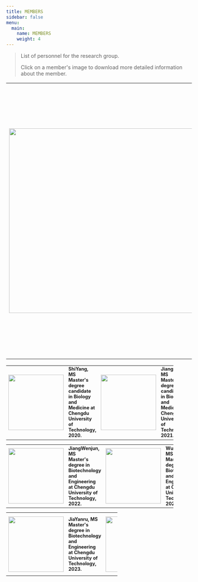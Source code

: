 ```yaml
---
title: MEMBERS
sidebar: false
menu:
  main:
    name: MEMBERS
    weight: 4
---
```


>List of personnel for the research group.
>
>Click on a member's image to download more detailed information about the member.
<!--more-->

<style>
    @media only screen and (max-width: 768px) {
        td {
            display: block;
        }
    }
</style>

<link rel="stylesheet" href="/css/academicons.min.css">

<table style="border:none; font-size: 120%; width:100%;">
   <tr style="border:none;"> 
    <td style="border:none;"><a href="/resume/huangjin-resume.pdf"><img src="/images/members/huangjin.jpg" width='500px'></a></td>
    <td style="border:none;"><strong>HuangJin, Phd.<br>
        Professor</strong><br>
        I have been engaged in molecular genetics research on gene function for a long time, mainly focusing on the functional research of genes related to root hair development, screening and functional research of genes related to plant absorption and transportation of heavy metals, and research on the technology and mechanism of biological management of sandy land.<br>           
    </td>
  </tr> 
</table> 

<table style="border:none; font-size: 90%; width:90%;">
<tr style="border:none;">
    <td style="border:none;"><a href="/resume/shiyang.doc"><img src="/images/members/shiyang.jpg" width='150px'></a></td>
    <td style="border:none;"><strong>ShiYang, MS<br>
        Master's degree candidate in Biology and Medicine at Chengdu University of Technology, 2020.</strong><br>
    </td>
    <td style="border:none;"><a href="/resume/jiangnan.doc"><img src="/images/members/jiangnan.jpg" width='150px'></a></td>
    <td style="border:none;"><strong>JiangNan, MS<br>
        Master's degree candidate in Biology and Medicine at Chengdu University of Technology, 2021.</strong><br>
    </td>
    <td style="border:none;"><a href="/resume/limingyu.doc"><img src="/images/members/limingyu.jpg" width='150px'></a></td>
    <td style="border:none;"><strong>LiMingyu, MS<br>
        Master's degree in Biology and Medicine at Chengdu University of Technology, 2021.</strong><br>
    </td>
  </tr>   
</table> 

<table style="border:none; font-size: 90%; width:90%;">
<tr style="border:none;">
    <td style="border:none;"><a href="/resume/jiangwenjun.docx"><img src="/images/members/jiangwenjun.jpg" width='150px'></a></td>
    <td style="border:none;"><strong>JiangWenjun, MS<br>
        Master's degree in Biotechnology and Engineering at Chengdu University of Technology, 2022.</strong><br> 
    </td> 
    <td style="border:none;"><a href="/resume/wulongying.doc"><img src="/images/members/wulongying.jpg" width='150px'></a></td>
    <td style="border:none;"><strong>WuLongying, MS<br>
        Master's degree in Biotechnology and Engineering at Chengdu University of Technology, 2022.</strong><br>
    </td>  
    <td style="border:none;"><a href="/resume/zhouyingxu.doc"><img src="/images/members/zhouyingxu.jpg" width='150px'></a></td>
    <td style="border:none;"><strong>ZhouYingxu, MS<br>
        Master's degree in Biotechnology and Engineering at Chengdu University of Technology, 2023.</strong><br>
    </td>  
  </tr>   
</table> 

<table style="border:none; font-size: 90%; width:60%;">
<tr style="border:none;">
    <td style="border:none;"><a href="/resume/jiayanru.doc"><img src="/images/members/jiayanru.jpg" width='150px'></a></td>
    <td style="border:none;"><strong>JiaYanru, MS<br>
        Master's degree in Biotechnology and Engineering at Chengdu University of Technology, 2023.</strong><br> 
    </td> 
    <td style="border:none;"><a href="https://www.hieroglyphs.top/resume/"><img src="/images/members/jiaoyuan.jpg" width='150px'></a></td>
    <td style="border:none;"><strong>JiaoYuan, B.Eng<br>
        Bachelor's degree in Environmental Science and Engineering from Chengdu University of Technology, 2021.</strong><br> 
    </td>   
    <td style="border:none;"><img src="/images/members/huangqianqian.jpg" width='150px'></td>
    <td style="border:none;"><strong>HuangQianqian, B.Eng<br>
        Bachelor's degree in Environmental Science and Engineering from Chengdu University of Technology, 2022.</strong><br> 
    </td>          
  </tr>   
</table> 

